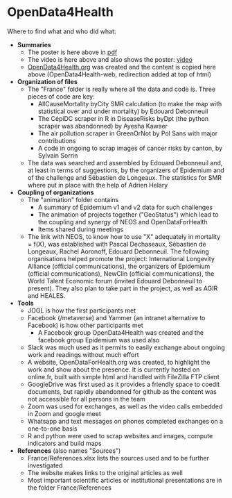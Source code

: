 # OpenData4Health

Where to find what and who did what:
* **Summaries**
  * The poster is here above in [pdf](OpenData4Health-poster.pdf)
  * The video is here above and also shows the poster: [video](OpenData4Health-video.mp4)
  * [OpenData4Health.org](https://www.opendata4health.org) was created and the content is copied here above (OpenData4Health-web, redirection added at top of html)
* **Organization of files**
  * The "France" folder is really where all the data and code is. Three pieces of code are key:
    * AllCauseMortality byCity SMR calculation (to make the map with statistical over and under mortality) by Edouard Debonneuil
    * The CépiDC scraper in R in DiseaseRisks byDpt (the python scraper was abandonned) by Ayesha Kawser
    * The air pollution scraper in GreenOrNot by Pol Sans with major contributions
    * A code in ongoing to scrap images of cancer risks by canton, by Sylvain Sorrin
  * The data was searched and assembled by Edouard Debonneuil and, at least in terms of suggestions, by the organizers of Epidemium and of the challenge and Sébastien de Longeaux. The statistics for SMR where put in place with the help of Adrien Helary
* **Coupling of organizations**
  * The "animation" folder contains
    * A summary of Epidemium v1 and v2 data for such challenges
    * The animation of projects together ("GeoStatus") which lead to the coupling and synergy of NEOS and OpenDataForHealth
    * Items shared during meetings
  * The link with NEOS, to know how to use "X" adequately in mortality = f(X), was established with Pascal Dechaseaux, Sébastien de Longeaux, Rachel Aoronoff, Edouard Debonneuil. The following organisations helped promote the project: International Longevity Alliance (official communications), the organizers of Epidemium (official communications), NewClin (official communications), the World Talent Economic forum (invited Edouard Debonneuil to present). They also plan to take part in the project, as well as AGIR and HEALES.
* **Tools**
   * JOGL is how the first participants met
   * Facebook (/metaverse) and Yammer (an intranet alternative to Facebook) is how other participants met
      * A Facebook group OpenData4Health was created and the facebook group Epidemium was used also
   * Slack was much used as it permits to easily exchange about ongoing work and readings without much effort
   * A website, OpenDataForHealth.org was created, to highlight the work and show about the presence. It is currently hosted on online.fr, built with simple html and handled with FileZilla FTP client
   * GoogleDrive was first used as it provides a friendly space to coedit documents, but rapidly abandonned for github as the content was not accessible for all persons in the team
   * Zoom was used for exchanges, as well as the video calls embedded in Zoom and google meet
   * Whatsapp and text messages on phones completed exchanges on a one-to-one basis
   * R and python were used to scrap websites and images, compute indicators and build maps
* **References** (also names "Sources")
   * France/References.xlsx lists the sources used and to be further investigated
   * The website makes links to the original articles as well
   * Most important scientific articles or institutional presentations are in the folder France/References